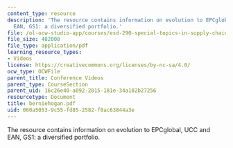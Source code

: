```yaml
---
content_type: resource
description: 'The resource contains information on evolution to EPCglobal, UCC and
  EAN, GS1: a diversified portfolio.'
file: /ol-ocw-studio-app/courses/esd-290-special-topics-in-supply-chain-management-spring-2005/060a50539c55fd852582f0ac63844a3e_berniehogan.pdf
file_size: 482008
file_type: application/pdf
learning_resource_types:
- Videos
license: https://creativecommons.org/licenses/by-nc-sa/4.0/
ocw_type: OCWFile
parent_title: Conference Videos
parent_type: CourseSection
parent_uid: 16c26e40-a092-2015-181e-34a102b27256
resourcetype: Document
title: berniehogan.pdf
uid: 060a5053-9c55-fd85-2582-f0ac63844a3e
---
```

The resource contains information on evolution to EPCglobal, UCC and EAN, GS1: a diversified portfolio.